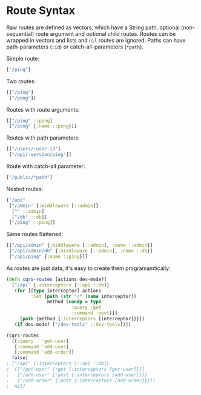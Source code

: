 # Route Syntax

Raw routes are defined as vectors, which have a String path, optional (non-sequential) route argument and optional child routes. Routes can be wrapped in vectors and lists and `nil` routes are ignored. Paths can have path-parameters (`:id`) or catch-all-parameters (`*path`).

Simple route:

```clj
["/ping"]
```

Two routes:

```clj
[["/ping"]
 ["/pong"]]
```

Routes with route arguments:

```clj
[["/ping" ::ping]
 ["/pong" {:name ::pong}]]
```

Routes with path parameters:

```clj
[["/users/:user-id"]
 ["/api/:version/ping"]]
```

Route with catch-all parameter:

```clj
["/public/*path"]
```

Nested routes:

```clj
["/api"
 ["/admin" {:middleware [::admin]}
  ["" ::admin]
  ["/db" ::db]]
 ["/ping" ::ping]]
```

Same routes flattened:

```clj
[["/api/admin" {:middleware [::admin], :name ::admin}]
 ["/api/admin/db" {:middleware [::admin], :name ::db}]
 ["/api/ping" {:name ::ping}]]
```

As routes are just data, it's easy to create them programamtically:

```clj
(defn cqrs-routes [actions dev-mode?]
  ["/api" {:interceptors [::api ::db]}
   (for [[type interceptor] actions
         :let [path (str "/" (name interceptor))
               method (condp = type
                        :query :get
                        :command :post)]]
     [path {method {:interceptors [interceptor]}}])
   (if dev-mode? ["/dev-tools" ::dev-tools])])
```

```clj
(cqrs-routes
  [[:query   'get-user]
   [:command 'add-user]
   [:command 'add-order]]
  false)
; ["/api" {:interceptors [::api ::db]}
;  (["/get-user" {:get {:interceptors [get-user]}}]
;   ["/add-user" {:post {:interceptors [add-user]}}]
;   ["/add-order" {:post {:interceptors [add-order]}}])
;  nil]
```
